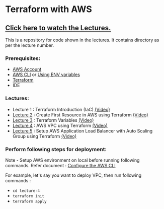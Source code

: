 # Terraform with AWS

## [Click here to watch the Lectures.](https://www.youtube.com/playlist?list=PLnRSa-mtH0ngx4ovc58PTZFmI5oIVu6aK)

This is a repository for code shown in the lectures. It contains directory as per the lecture number.

### Prerequisites:
- [AWS Account](https://aws.amazon.com/resources/create-account/)
- [AWS CLI](https://docs.aws.amazon.com/cli/latest/userguide/getting-started-install.html) or [Using ENV variables](https://docs.aws.amazon.com/cli/latest/userguide/cli-configure-envvars.html) 
- [Terraform](https://developer.hashicorp.com/terraform/install?product_intent=terraform)
- IDE

### Lectures:

- Lecture 1 : Terraform Introduction (IaC) [(Video)](https://youtu.be/uN05DrdZRSY)
- [Lecture 2](https://github.com/kodedge-swapneel/terraform-lectures/tree/main/lecture-2) : Create First Resource in AWS using Terraform [(Video)](https://youtu.be/hOr38M6pVYw)
- [Lecture 3](https://github.com/kodedge-swapneel/terraform-lectures/tree/main/lecture-3) : Terraform Variables [(Video)](https://youtu.be/V3oXJfdQar8)
- [Lecture 4](https://github.com/kodedge-swapneel/terraform-lectures/tree/main/lecture-4) : AWS VPC using Terraform [(Video)](https://youtu.be/VLcvkpUFUMo)
- [Lecture 5](https://github.com/kodedge-swapneel/terraform-lectures/tree/main/lecture-5) : Setup AWS Application Load Balancer with Auto Scaling Group using Terraform [(Video)](https://youtu.be/1m54kzfjGtM)


### Perform following steps for deployment:

Note - Setup AWS environment on local before running following commands. Refer document : [Configure the AWS CLI](https://docs.aws.amazon.com/cli/latest/userguide/cli-chap-configure.html)

For example, let's say you want to deploy VPC, then run following commands :

- `cd lecture-4`
- `terraform init`
- `terraform apply`